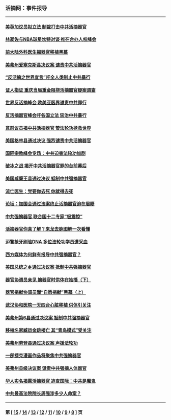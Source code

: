 ### 活摘网：事件报导
---
#### [美英加议员拟立法 制裁打击中共活摘器官](../../pages/nf5877/n13430251.md?02050430) 
#### [林昶佐与NBA球星坎特对谈 推在台办人权峰会](../../pages/nf5877/n13414467.md?02050430) 
#### [前大陆外科医生揭器官移植黑幕](../../pages/nf5877/n13401416.md?02050430) 
#### [美弗州爱塞克斯县决议案 谴责中共活摘器官](../../pages/nf5877/n13320919.md?02050430) 
#### [“反活摘之世界宣言”吁全人类制止中共暴行](../../pages/nf5877/n13259730.md?02050430) 
#### [证人指证 重庆当局重金阻挠活摘器官疑案调查](../../pages/nf5877/n13259127.md?02050430) 
#### [世界反活摘峰会 欧美亚医界谴责中共罪行](../../pages/nf5877/n13253550.md?02050430) 
#### [反活摘器官峰会吁各国立法 惩治中共暴行](../../pages/nf5877/n13245052.md?02050430) 
#### [意前议员揭中共活摘器官 赞法轮功拯救世界](../../pages/nf5877/n13203445.md?02050430) 
#### [美国格林县通过决议 强烈谴责中共活摘器官](../../pages/nf5877/n13119367.md?02050430) 
#### [国际宗教峰会专场：中共迫害法轮功加剧](../../pages/nf5877/n13088279.md?02050430) 
#### [破冰之战 揭开中共活摘器官罪的台前幕后](../../pages/nf5877/n13082457.md?02050430) 
#### [美国威廉王县通过决议 抵制中共强摘器官](../../pages/nf5877/n13056521.md?02050430) 
#### [流亡医生：党要你去死 你就得去死](../../pages/nf5877/n13052835.md?02050430) 
#### [论坛：加国会通过法案终止活摘器官迫在眉睫](../../pages/nf5877/n13029839.md?02050430) 
#### [中共强摘器官 联合国十二专家“极震惊”](../../pages/nf5877/n13024313.md?02050430) 
#### [活摘器官你真了解？来龙去脉图解一次看懂](../../pages/nf5877/n13013820.md?02050430) 
#### [沪警抢牙刷验DNA 多位法轮功学员遭采血](../../pages/nf5877/n12969218.md?02050430) 
#### [西方媒体为何鲜有报导中共强摘器官？](../../pages/nf5877/n12932034.md?02050430) 
#### [美国总统之乡通过决议案 抵制中共强摘器官](../../pages/nf5877/n12908242.md?02050430) 
#### [器官协调员亲见 摘器官时供体在抽搐（下）](../../pages/nf5877/n12898622.md?02050430) 
#### [器官捐献协调员曝“自愿捐献”黑幕（上）](../../pages/nf5877/n12878830.md?02050430) 
#### [武汉协和医院一天四台心脏移植 供体引关注](../../pages/nf5877/n12863175.md?02050430) 
#### [美弗州第6县通过决议案 抵制中共强摘器官](../../pages/nf5877/n12805218.md?02050430) 
#### [移植名家臧运金跳楼亡 其“青岛模式”受关注](../../pages/nf5877/n12803746.md?02050430) 
#### [美弗州劳登县通过决议案 声援法轮功](../../pages/nf5877/n12785715.md?02050430) 
#### [一部捷克漫画作品将聚焦中共强摘器官](../../pages/nf5877/n12785954.md?02050430) 
#### [美弗州县级决议案 谴责中共强摘人体器官](../../pages/nf5877/n12721290.md?02050430) 
#### [华人实名揭露活摘器官 追查国际：中共是魔鬼](../../pages/nf5877/n12691724.md?02050430) 
#### [中共最高法院院长周强涉多少人命案？](../../pages/nf5877/n12678074.md?02050430) 

---
#### 第 [ [15](./15.md?02050430) / [14](./14.md?02050430) / [13](./13.md?02050430) / [12](./12.md?02050430) / [11](./11.md?02050430) / [10](./10.md?02050430) / [9](./9.md?02050430) / [8](./8.md?02050430) ] 页
